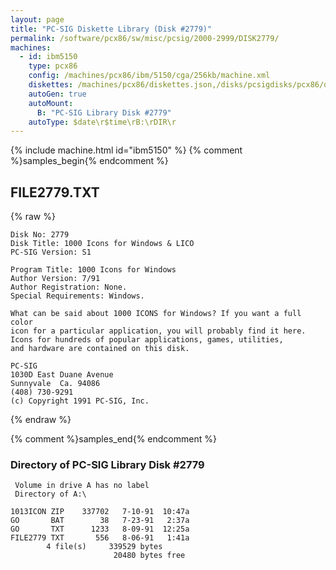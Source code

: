 ```yaml
---
layout: page
title: "PC-SIG Diskette Library (Disk #2779)"
permalink: /software/pcx86/sw/misc/pcsig/2000-2999/DISK2779/
machines:
  - id: ibm5150
    type: pcx86
    config: /machines/pcx86/ibm/5150/cga/256kb/machine.xml
    diskettes: /machines/pcx86/diskettes.json,/disks/pcsigdisks/pcx86/diskettes.json
    autoGen: true
    autoMount:
      B: "PC-SIG Library Disk #2779"
    autoType: $date\r$time\rB:\rDIR\r
---
```


{% include machine.html id="ibm5150" %}
{% comment %}samples_begin{% endcomment %}

## FILE2779.TXT

{% raw %}
```
Disk No: 2779
Disk Title: 1000 Icons for Windows & LICO
PC-SIG Version: S1

Program Title: 1000 Icons for Windows
Author Version: 7/91
Author Registration: None.
Special Requirements: Windows.

What can be said about 1000 ICONS for Windows? If you want a full color
icon for a particular application, you will probably find it here.
Icons for hundreds of popular applications, games, utilities,
and hardware are contained on this disk.

PC-SIG
1030D East Duane Avenue
Sunnyvale  Ca. 94086
(408) 730-9291
(c) Copyright 1991 PC-SIG, Inc.
```
{% endraw %}

{% comment %}samples_end{% endcomment %}

### Directory of PC-SIG Library Disk #2779

     Volume in drive A has no label
     Directory of A:\

    1013ICON ZIP    337702   7-10-91  10:47a
    GO       BAT        38   7-23-91   2:37a
    GO       TXT      1233   8-09-91  12:25a
    FILE2779 TXT       556   8-06-91   1:41a
            4 file(s)     339529 bytes
                           20480 bytes free
